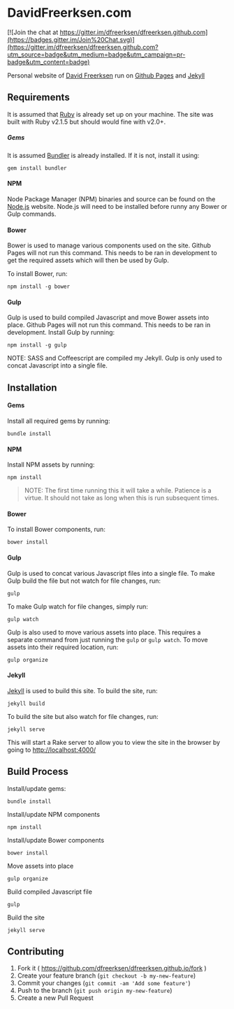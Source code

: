 # DavidFreerksen.com

[![Join the chat at https://gitter.im/dfreerksen/dfreerksen.github.com](https://badges.gitter.im/Join%20Chat.svg)](https://gitter.im/dfreerksen/dfreerksen.github.com?utm_source=badge&utm_medium=badge&utm_campaign=pr-badge&utm_content=badge)

Personal website of [David Freerksen](http://www.davidfreerksen.com) run on [Github Pages](https://pages.github.com/) and [Jekyll](http://jekyllrb.com/)


## Requirements

It is assumed that [Ruby](http://www.ruby-lang.org) is already set up on your machine. The site was built with Ruby v2.1.5 but should would fine with v2.0+.

##### Gems

It is assumed [Bundler](http://bundler.io/) is already installed. If it is not, install it using:

```
gem install bundler
```

#### NPM

Node Package Manager (NPM) binaries and source can be found on the [Node.js](http://nodejs.org/download/) website. Node.js will need to be installed before runny any Bower or Gulp commands.

#### Bower

Bower is used to manage various components used on the site. Github Pages will not run this command. This needs to be ran in development to get the required assets which will then be used by Gulp.

To install Bower, run:

```
npm install -g bower
```

#### Gulp

Gulp is used to build compiled Javascript and move Bower assets into place. Github Pages will not run this command. This needs to be ran in development. Install Gulp by running:

```
npm install -g gulp
```

NOTE: SASS and Coffeescript are compiled my Jekyll. Gulp is only used to concat Javascript into a single file.  


## Installation

#### Gems

Install all required gems by running:

```
bundle install
```

#### NPM

Install NPM assets by running:

```
npm install
```

> NOTE: The first time running this it will take a while. Patience is a virtue. It should not take as long when this is run subsequent times.

#### Bower

To install Bower components, run:

```
bower install
```

#### Gulp

Gulp is used to concat various Javascript files into a single file. To make Gulp build the file but not watch for file changes, run:

```
gulp
```

To make Gulp watch for file changes, simply run:

```
gulp watch
```

Gulp is also used to move various assets into place. This requires a separate command from just running the `gulp` or `gulp watch`. To move assets into their required location, run:

```
gulp organize
```

#### Jekyll

[Jekyll](http://jekyllrb.com/) is used to build this site. To build the site, run:

```
jekyll build
```

To build the site but also watch for file changes, run:

```
jekyll serve
```

This will start a Rake server to allow you to view the site in the browser by going to [http://localhost:4000/](http://localhost:4000/)


## Build Process

Install/update gems:

```
bundle install
```

Install/update NPM components

```
npm install
```

Install/update Bower components

```
bower install
```

Move assets into place

```
gulp organize
```

Build compiled Javascript file

```
gulp
```

Build the site

```
jekyll serve
```


## Contributing

1. Fork it ( https://github.com/dfreerksen/dfreerksen.github.io/fork )
2. Create your feature branch (`git checkout -b my-new-feature`)
3. Commit your changes (`git commit -am 'Add some feature'`)
4. Push to the branch (`git push origin my-new-feature`)
5. Create a new Pull Request
